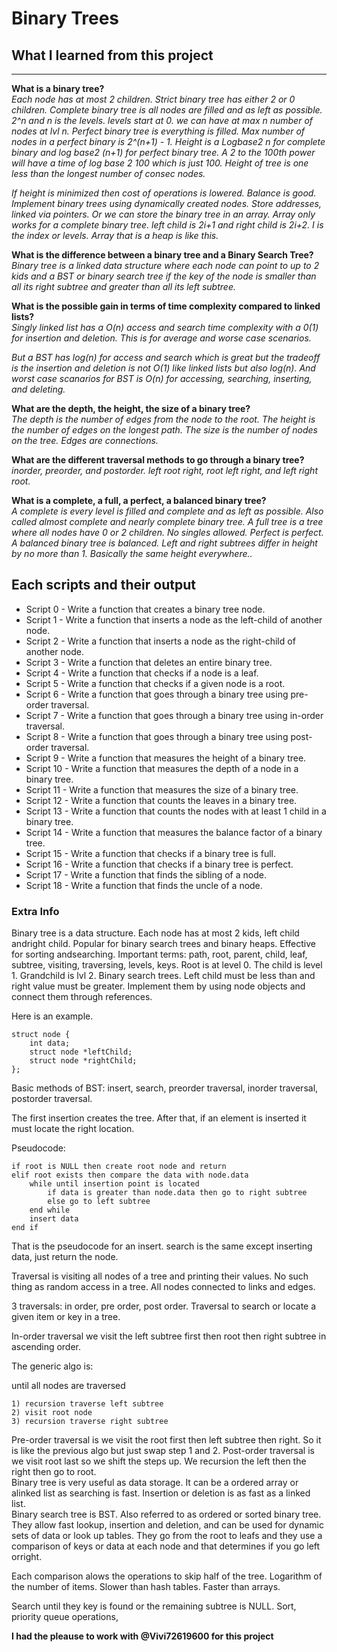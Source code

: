 # Binary Trees

## What I learned from this project  
---   

**What is a binary tree?**  
*Each node has at most 2 children.
Strict binary tree has either 2 or 0 children.
Complete binary tree is all nodes are filled and as left as possible.
2^n and n is the levels. levels start at 0. we can have at max n number of nodes at lvl n.
Perfect binary tree is everything is filled.
Max number of nodes in a perfect binary is 2^(n+1) - 1.
Height is a Logbase2 n for complete binary and log base2 (n+1) for perfect binary tree.
A 2 to the 100th power will have a time of log base 2 100 which is just 100.
Height of tree is one less than the longest number of consec nodes.*  

*If height is minimized then cost of operations is lowered. Balance is good.
Implement binary trees using dynamically created nodes. Store addresses, linked via pointers. Or we can store the binary tree in an array.
Array only works for a complete binary tree. left child is 2i+1 and right child is 2i+2. I is the index or levels. Array that is a heap is like this.*



**What is the difference between a binary tree and a Binary Search Tree?**  
*Binary tree is a linked data structure where each node can point to up to 2
kids and a BST or binary search tree if the key of the node is smaller than all
its right subtree and greater than all its left subtree.*  

**What is the possible gain in terms of time complexity compared to linked lists?**  
*Singly linked list has a O(n) access and search time complexity with a 0(1) for insertion and deletion. This is for average and worse case scenarios.*  

*But a BST has log(n) for access and search which is great but the tradeoff is the insertion and deletion is not O(1) like linked lists but also log(n). And worst case scanarios for BST is O(n) for accessing, searching, inserting, and deleting.*  


**What are the depth, the height, the size of a binary tree?**  
*The depth is the number of edges from the node to the root.
The height is the number of edges on the longest path. The size is the number of nodes on the tree. Edges are connections.*  


**What are the different traversal methods to go through a binary tree?**  
*inorder, preorder, and postorder.
left root right, root left right, and left right root.*  


**What is a complete, a full, a perfect, a balanced binary tree?**  
*A complete is every level is filled and complete and as left as possible. Also called almost complete and nearly complete binary tree.
A full tree is a tree where all nodes have 0 or 2 children. No singles allowed.
Perfect is perfect.
A balanced binary tree is balanced. Left and right subtrees differ in height by no more than 1. Basically the same height everywhere..*  



## Each scripts and their output  
* Script 0 - Write a function that creates a binary tree node.    
* Script 1 - Write a function that inserts a node as the left-child of another node.  
* Script 2 - Write a function that inserts a node as the right-child of another node.  
* Script 3 - Write a function that deletes an entire binary tree.  
* Script 4 - Write a function that checks if a node is a leaf.    
* Script 5 - Write a function that checks if a given node is a root.    
* Script 6 - Write a function that goes through a binary tree using pre-order traversal.  
* Script 7 - Write a function that goes through a binary tree using in-order traversal.  
* Script 8 - Write a function that goes through a binary tree using post-order traversal.  
* Script 9 - Write a function that measures the height of a binary tree.  
* Script 10 - Write a function that measures the depth of a node in a binary tree.  
* Script 11 - Write a function that measures the size of a binary tree.  
* Script 12 - Write a function that counts the leaves in a binary tree.  
* Script 13 - Write a function that counts the nodes with at least 1 child in a binary tree.  
* Script 14 - Write a function that measures the balance factor of a binary tree.  
* Script 15 - Write a function that checks if a binary tree is full.  
* Script 16 - Write a function that checks if a binary tree is perfect.  
* Script 17 - Write a function that finds the sibling of a node.  
* Script 18 - Write a function that finds the uncle of a node.  

### Extra Info



Binary tree is a data structure. Each node has at most 2 kids, left child andright child.
Popular for binary search trees and binary heaps. Effective for sorting andsearching.
Important terms: path, root, parent, child, leaf, subtree, visiting, traversing, levels, keys.
Root is at level 0. The child is level 1. Grandchild is lvl 2.
Binary search trees. Left child must be less than and right value must be greater.
Implement them by using node objects and connect them through references.

Here is an example.

	struct node {
		int data;   
		struct node *leftChild;
		struct node *rightChild;
	};

Basic methods of BST: insert, search, preorder traversal, inorder traversal, postorder traversal.

The first insertion creates the tree. After that, if an element is inserted it must locate the right location. 

Pseudocode:

	if root is NULL then create root node and return
	elif root exists then compare the data with node.data
		while until insertion point is located
			if data is greater than node.data then go to right subtree
			else go to left subtree
		end while
		insert data
	end if



That is the pseudocode for an insert. search is the same except inserting data,
just return the node.


Traversal is visiting all nodes of a tree and printing their values. No such
thing as random access in a tree. All nodes connected to links and edges.

3 traversals: in order, pre order, post order. Traversal to search or locate a
given item or key in a tree.


In-order traversal we visit the left subtree first then root then right subtree
in ascending order.

The generic algo is:

until all nodes are traversed

	1) recursion traverse left subtree
	2) visit root node
	3) recursion traverse right subtree
Pre-order traversal is we visit the root first then left subtree then right.
So it is like the previous algo but just swap step 1 and 2.
Post-order traversal is we visit root last so we shift the steps up. We recursion the left then the right then go to root.   
Binary tree is very useful as data storage.
It can be a ordered array or alinked list as searching is fast.
Insertion or deletion is as fast as a linked list.  
Binary search tree is BST. Also referred to as ordered or sorted binary tree.
They allow fast lookup, insertion and deletion, and can be used for dynamic sets of data or look up tables. They go from the root to leafs and they use a comparison of keys or data at each node and that determines if you go left orright.

Each comparison alows the operations to skip half of the tree. Logarithm of
the number of items. Slower than hash tables. Faster than arrays.

Search until they key is found or the remaining subtree is NULL.
Sort, priority queue operations, 

**I had the pleause to work with @Vivi72619600 for this project**

